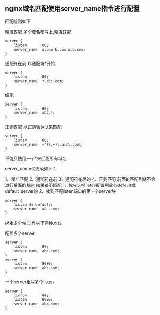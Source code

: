 ## nginx域名匹配使用server_name指令进行配置



匹配规则如下

精准匹配
多个域名都写上,精准匹配

```nginx
server {
    listen       80;
    server_name  a.com b.com a.b.com;
}
```

通配符在前
以通配符*开始

```NGINX
server {
    listen       80;
    server_name  *.abc.com;
}
```

结尾

```nginx
server {
    listen       80;
    server_name  abc.*;
}
```

正则匹配
以正则表达式来匹配

```nginx
server {
    listen       80;
    server_name  ~^(?.+)\.abc\.com$;
}
```

不能只使用一个*来匹配所有域名

server_name优先级如下：

1、精准匹配
2、通配符在前
3、通配符在后的
4、正则匹配
前面的匹配到就不会进行后面的规则
如果都不匹配
1、优先选择listen配置项后有default或default_server的
2、找到匹配listen端口的第一个server块

```nginx
server {
    listen 80 default;
    server_name  aaa.com; 
}
```

绑定多个端口
有以下两种方式

配置多个server

```nginx
server {
    listen       80;
    server_name  abc.com;
}
server {
    listen       8080;
    server_name  abc.com;
}
```

一个server里写多个listen

```nginx
server {
    listen       80;
    listen       8080;
    server_name  abc.com;
}
```

